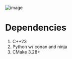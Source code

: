 ![image](https://github.com/lucoiso/qt-qml-chat/assets/77353979/1ce2067f-2300-4da3-8ee8-e1f05e2bcc02)

# Dependencies

1. C++23
2. Python w/ conan and ninja
3. CMake 3.28+
